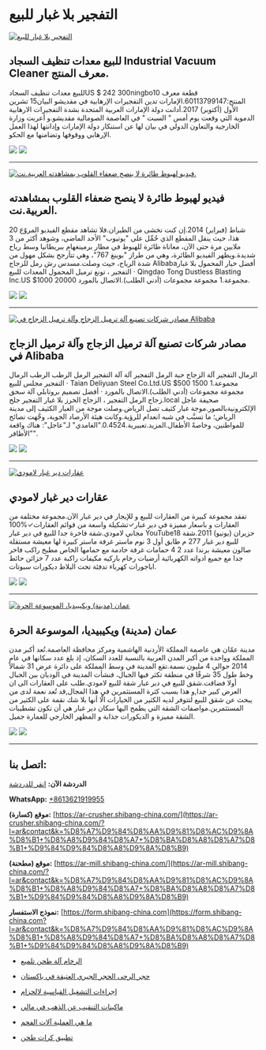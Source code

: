 # التفجير بلا غبار للبيع

<a href="https://swt.shibang-china.com/?l=ar&img&k=%D8%A7%D9%84%D8%AA%D9%81%D8%AC%D9%8A%D8%B1+%D8%A8%D9%84%D8%A7+%D8%BA%D8%A8%D8%A7%D8%B1+%D9%84%D9%84%D8%A8%D9%8A%D8%B9" target="_blank">![التفجير بلا غبار للبيع](http://static.shibang-china.com/all-800x300/1366.jpg)</a>

## للبيع معدات تنظيف السجاد Industrial Vacuum Cleaner معرف المنتج.
للبيع معدات تنظيف السجادUS $ 242 300ningbo10 قطعة معرف المنتج:60113799147.الإمارات تدين التفجيرات الإرهابية في مقديشو البيان15 تشرين الأول (أكتوبر) 2017.أدانت دولة الإمارات العربية المتحدة بشدة التفجيرات الارهابية الدموية التي وقعت يوم أمس &quot; السبت &quot; في العاصمة الصومالية مقديشو.و أعربت وزارة الخارجية والتعاون الدولي في بيان لها عن استنكار دولة الإمارات وإدانتها لهذا العمل الإرهابي ووقوفها وتضامنها مع الحكو.


<a href="https://whatsapp.shibangsoft.com/WhatsApp.php" target="_blank" title="WhatsApp">![](http://static.shibang-china.com/icon/whatsapp.png)</a> <a href="https://swt.shibang-china.com/?l=ar&icon&k=%D8%A7%D9%84%D8%AA%D9%81%D8%AC%D9%8A%D8%B1+%D8%A8%D9%84%D8%A7+%D8%BA%D8%A8%D8%A7%D8%B1+%D9%84%D9%84%D8%A8%D9%8A%D8%B9" target="_blank">![](http://static.shibang-china.com/icon/chat-ar.png)</a>

---

<a href="https://swt.shibang-china.com/?l=ar&img&k=%D8%A7%D9%84%D8%AA%D9%81%D8%AC%D9%8A%D8%B1+%D8%A8%D9%84%D8%A7+%D8%BA%D8%A8%D8%A7%D8%B1+%D9%84%D9%84%D8%A8%D9%8A%D8%B9" target="_blank">![فيديو لهبوط طائرة لا ينصح ضعفاء القلوب بمشاهدته العربية.نت.](http://static.shibang-china.com/all-800x300/270.jpg)</a>

## فيديو لهبوط طائرة لا ينصح ضعفاء القلوب بمشاهدته العربية.نت.
20 شباط (فبراير) 2014.إن كنت تخشى من الطيران.فلا تشاهد مقطع الفيديو المروّع هذا، حيث ينقل المقطع الذي حُمِّل على &quot;يوتيوب&quot; الأحد الماضي، وشوهد أكثر من 3 ملايين مرة حتى الآن، معاناة طائرة للهبوط في مطار برمينغهام ببريطانيا وسط رياح شديدة.ويظهر الفيديو الطائرة، وهي من طراز &quot;بوينغ 767&quot;، وهي تتأرجح بشكل مهول من شدة الرياح، حيث وصلت.مسدس رش رمل للزجاج Alibabaأفضل خيار المحمول بلا غبار التفجير ، تونغ ترميل المحمول المعدات للبيع &middot; Qingdao Tong Dustless Blasting Inc.US $1000 20000 مجموعة.1 مجموعة مجموعات (أدني الطلب).الاتصال بالمورد.


<a href="https://whatsapp.shibangsoft.com/WhatsApp.php" target="_blank" title="WhatsApp">![](http://static.shibang-china.com/icon/whatsapp.png)</a> <a href="https://swt.shibang-china.com/?l=ar&icon&k=%D8%A7%D9%84%D8%AA%D9%81%D8%AC%D9%8A%D8%B1+%D8%A8%D9%84%D8%A7+%D8%BA%D8%A8%D8%A7%D8%B1+%D9%84%D9%84%D8%A8%D9%8A%D8%B9" target="_blank">![](http://static.shibang-china.com/icon/chat-ar.png)</a>

---

<a href="https://swt.shibang-china.com/?l=ar&img&k=%D8%A7%D9%84%D8%AA%D9%81%D8%AC%D9%8A%D8%B1+%D8%A8%D9%84%D8%A7+%D8%BA%D8%A8%D8%A7%D8%B1+%D9%84%D9%84%D8%A8%D9%8A%D8%B9" target="_blank">![مصادر شركات تصنيع آلة ترميل الزجاج وآلة ترميل الزجاج في Alibaba](http://static.shibang-china.com/all-800x300/190.jpg)</a>

## مصادر شركات تصنيع آلة ترميل الزجاج وآلة ترميل الزجاج في Alibaba
الرمال التفجير آلة الزجاج حبة الرمل التفجير آلة آلة التفجير الرمل الرطب الرطب الرمال التفجير مجلس للبيع &middot; Taian Deliyuan Steel Co.Ltd.US $500 1500 مجموعة.1 مجموعة مجموعات (أدني الطلب).الاتصال بالمورد &middot; أفضل تصميم بروتابلي آلة سحق زجاج الرمل التفجير ، الزجاج الخرز بلا غبار التفجير جلخ.local صحيفة عاجل الإلكترونيةبالصور.موجة غبار كثيف تصل الرياض.وصلت موجة من الغبار الكثيف إلى مدينة الرياض؛ ما تسبَّب في شبه انعدام للرؤية.وكانت هيئة الأرصاد الجوية، وجَّهت نصائح للمواطنين، وخاصةً الأطفال.المزيد.تعبيرية.0.4524.&quot;الغامدي&quot; لـ&quot;عاجل&quot;: هناك واقعة &quot;الأظافر&quot;.


<a href="https://whatsapp.shibangsoft.com/WhatsApp.php" target="_blank" title="WhatsApp">![](http://static.shibang-china.com/icon/whatsapp.png)</a> <a href="https://swt.shibang-china.com/?l=ar&icon&k=%D8%A7%D9%84%D8%AA%D9%81%D8%AC%D9%8A%D8%B1+%D8%A8%D9%84%D8%A7+%D8%BA%D8%A8%D8%A7%D8%B1+%D9%84%D9%84%D8%A8%D9%8A%D8%B9" target="_blank">![](http://static.shibang-china.com/icon/chat-ar.png)</a>

---

<a href="https://swt.shibang-china.com/?l=ar&img&k=%D8%A7%D9%84%D8%AA%D9%81%D8%AC%D9%8A%D8%B1+%D8%A8%D9%84%D8%A7+%D8%BA%D8%A8%D8%A7%D8%B1+%D9%84%D9%84%D8%A8%D9%8A%D8%B9" target="_blank">![عقارات دير غبار لامودي](http://static.shibang-china.com/all-800x300/965.jpg)</a>

## عقارات دير غبار لامودي
تفقد مجموعة كبيرة من العقارات للبيع و للإيجار في دير غبار الآن.مجموعة مختلفة من العقارات و باسعار مميزة في دير غبار✓تشكيلة واسعة من قوائم العقارات✓%100 مجاني لامودي.شقة فاخرة جدا للبيع في دير غبار YouTube18 حزيران (يونيو) 2011.شقة للبيع دير غبار 277 م طابق أول 3 نوم ماستر غرفة ماستر كبيرة لها معيشة مستقلة صالون معيشة برندا عدد 2 4 حمامات غرفة خادمة مع حمامها الخاص مطبخ راكب فاخر جدا مع جميع ادواته الكهربائية أرضيات رخام باركيه مكيفات راكبة عدد 7 خزائن حائط اباجورات كهرباء تدفئة تحت البلاط ديكورات سبوتات.


<a href="https://whatsapp.shibangsoft.com/WhatsApp.php" target="_blank" title="WhatsApp">![](http://static.shibang-china.com/icon/whatsapp.png)</a> <a href="https://swt.shibang-china.com/?l=ar&icon&k=%D8%A7%D9%84%D8%AA%D9%81%D8%AC%D9%8A%D8%B1+%D8%A8%D9%84%D8%A7+%D8%BA%D8%A8%D8%A7%D8%B1+%D9%84%D9%84%D8%A8%D9%8A%D8%B9" target="_blank">![](http://static.shibang-china.com/icon/chat-ar.png)</a>

---

<a href="https://swt.shibang-china.com/?l=ar&img&k=%D8%A7%D9%84%D8%AA%D9%81%D8%AC%D9%8A%D8%B1+%D8%A8%D9%84%D8%A7+%D8%BA%D8%A8%D8%A7%D8%B1+%D9%84%D9%84%D8%A8%D9%8A%D8%B9" target="_blank">![عمان (مدينة) ويكيبيديا، الموسوعة الحرة](http://static.shibang-china.com/all-800x300/416.jpg)</a>

## عمان (مدينة) ويكيبيديا، الموسوعة الحرة
مدينة عمّان هي عاصمة المملكة الأردنية الهاشمية ومركز محافظة العاصمة.تُعد أكبر مدن المملكة وواحدة من أكبر المدن العربية بالنسبة للعدد السكان، إذ بلغ عدد سكانها في عام 2014 حوالي 4 مليون نسمة.تقع المدينة في وسط المملكة على دائرة عرض 31 شمالاً وخط طول 35 شرقًا في منطقة تكثر فيها الجبال، فنشأت المدينة في الوديان بين الجبال أولا فضاقت.شقق للبيع في دير غبار شقة للبيع لامودي.طلب على العقارات الى ان العرض كبير جدا,و هذا بسبب كثرة المستثمرين في هذا المجال,قد تُعد نعمة لدى من يبحث عن شقق للبيع لتتوفر لديه الكثير من الخيارات الّا أنها بلا شك نقمة على الكثير من المستثمرين.مواصفات الشقة التي يطمح اليها سكان دير غبار هي أن تكون تشطيبات الشقة مميزة و الديكورات جذابة و المظهر الخارجي للعمارة جميل.


<a href="https://whatsapp.shibangsoft.com/WhatsApp.php" target="_blank" title="WhatsApp">![](http://static.shibang-china.com/icon/whatsapp.png)</a> <a href="https://swt.shibang-china.com/?l=ar&icon&k=%D8%A7%D9%84%D8%AA%D9%81%D8%AC%D9%8A%D8%B1+%D8%A8%D9%84%D8%A7+%D8%BA%D8%A8%D8%A7%D8%B1+%D9%84%D9%84%D8%A8%D9%8A%D8%B9" target="_blank">![](http://static.shibang-china.com/icon/chat-ar.png)</a>

---
## اتصل بنا:

**الدردشة الآن:** [انقر للدردشة](https://swt.shibang-china.com?l=ar&contact&k=%D8%A7%D9%84%D8%AA%D9%81%D8%AC%D9%8A%D8%B1+%D8%A8%D9%84%D8%A7+%D8%BA%D8%A8%D8%A7%D8%B1+%D9%84%D9%84%D8%A8%D9%8A%D8%B9)

**WhatsApp:**  [+8613621919955](https://whatsapp.shibangsoft.com/WhatsApp.php)

**موقع (كسارة):** [https://ar-crusher.shibang-china.com/](https://ar-crusher.shibang-china.com/?l=ar&contact&k=%D8%A7%D9%84%D8%AA%D9%81%D8%AC%D9%8A%D8%B1+%D8%A8%D9%84%D8%A7+%D8%BA%D8%A8%D8%A7%D8%B1+%D9%84%D9%84%D8%A8%D9%8A%D8%B9)

**موقع (مطحنة):** [https://ar-mill.shibang-china.com/](https://ar-mill.shibang-china.com/?l=ar&contact&k=%D8%A7%D9%84%D8%AA%D9%81%D8%AC%D9%8A%D8%B1+%D8%A8%D9%84%D8%A7+%D8%BA%D8%A8%D8%A7%D8%B1+%D9%84%D9%84%D8%A8%D9%8A%D8%B9)

**نموذج الاستفسار:** [https://form.shibang-china.com](https://form.shibang-china.com?l=ar&contact&k=%D8%A7%D9%84%D8%AA%D9%81%D8%AC%D9%8A%D8%B1+%D8%A8%D9%84%D8%A7+%D8%BA%D8%A8%D8%A7%D8%B1+%D9%84%D9%84%D8%A8%D9%8A%D8%B9)

* [الرخام آلة طحن تلميع](../27/%D8%A7%D9%84%D8%B1%D8%AE%D8%A7%D9%85%20%D8%A2%D9%84%D8%A9%20%D8%B7%D8%AD%D9%86%20%D8%AA%D9%84%D9%85%D9%8A%D8%B9.md)

* [حجر الرحى الحجر الجيري العتيقة في باكستان](../30/%D8%AD%D8%AC%D8%B1%20%D8%A7%D9%84%D8%B1%D8%AD%D9%89%20%D8%A7%D9%84%D8%AD%D8%AC%D8%B1%20%D8%A7%D9%84%D8%AC%D9%8A%D8%B1%D9%8A%20%D8%A7%D9%84%D8%B9%D8%AA%D9%8A%D9%82%D8%A9%20%D9%81%D9%8A%20%D8%A8%D8%A7%D9%83%D8%B3%D8%AA%D8%A7%D9%86.md)

* [إجراءات التشغيل القياسية لالحزام](../27/%D8%A5%D8%AC%D8%B1%D8%A7%D8%A1%D8%A7%D8%AA%20%D8%A7%D9%84%D8%AA%D8%B4%D8%BA%D9%8A%D9%84%20%D8%A7%D9%84%D9%82%D9%8A%D8%A7%D8%B3%D9%8A%D8%A9%20%D9%84%D8%A7%D9%84%D8%AD%D8%B2%D8%A7%D9%85.md)

* [ماكينات التنقيب عن الذهب في مالي](../29/%D9%85%D8%A7%D9%83%D9%8A%D9%86%D8%A7%D8%AA%20%D8%A7%D9%84%D8%AA%D9%86%D9%82%D9%8A%D8%A8%20%D8%B9%D9%86%20%D8%A7%D9%84%D8%B0%D9%87%D8%A8%20%D9%81%D9%8A%20%D9%85%D8%A7%D9%84%D9%8A.md)

* [ما هي العملية آلات الفحم](../27/%D9%85%D8%A7%20%D9%87%D9%8A%20%D8%A7%D9%84%D8%B9%D9%85%D9%84%D9%8A%D8%A9%20%D8%A2%D9%84%D8%A7%D8%AA%20%D8%A7%D9%84%D9%81%D8%AD%D9%85.md)

* [تطبيق كرات طحن](../28/%D8%AA%D8%B7%D8%A8%D9%8A%D9%82%20%D9%83%D8%B1%D8%A7%D8%AA%20%D8%B7%D8%AD%D9%86.md)